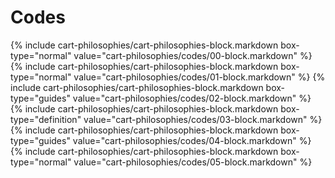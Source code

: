 <div data-role="collapsible" data-inset="false">
	<h1>Codes</h1>

{% include cart-philosophies/cart-philosophies-block.markdown box-type="normal" value="cart-philosophies/codes/00-block.markdown" %}
{% include cart-philosophies/cart-philosophies-block.markdown box-type="normal" value="cart-philosophies/codes/01-block.markdown" %}
{% include cart-philosophies/cart-philosophies-block.markdown box-type="guides" value="cart-philosophies/codes/02-block.markdown" %}
{% include cart-philosophies/cart-philosophies-block.markdown box-type="definition" value="cart-philosophies/codes/03-block.markdown" %}
{% include cart-philosophies/cart-philosophies-block.markdown box-type="guides" value="cart-philosophies/codes/04-block.markdown" %}
{% include cart-philosophies/cart-philosophies-block.markdown box-type="normal" value="cart-philosophies/codes/05-block.markdown" %}

</div>